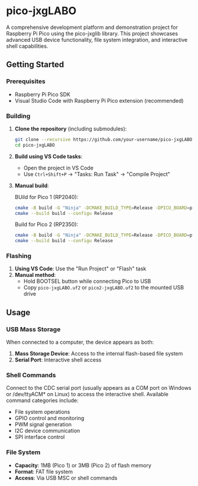 # pico-jxgLABO

A comprehensive development platform and demonstration project for Raspberry Pi Pico using the pico-jxglib library. This project showcases advanced USB device functionality, file system integration, and interactive shell capabilities.

## Getting Started

### Prerequisites

- Raspberry Pi Pico SDK
- Visual Studio Code with Raspberry Pi Pico extension (recommended)

### Building

1. **Clone the repository** (including submodules):

   ```bash
   git clone --recursive https://github.com/your-username/pico-jxgLABO.git
   cd pico-jxgLABO
   ```

2. **Build using VS Code tasks**:
   - Open the project in VS Code
   - Use `Ctrl+Shift+P` → "Tasks: Run Task" → "Compile Project"

3. **Manual build**:

   BUild for Pico 1 (RP2040):

   ```bash
   cmake -B build -G "Ninja" -DCMAKE_BUILD_TYPE=Release -DPICO_BOARD=pico
   cmake --build build --configu Release
   ```

    Build for Pico 2 (RP2350):

   ```bash
   cmake -B build -G "Ninja" -DCMAKE_BUILD_TYPE=Release -DPICO_BOARD=pico
   cmake --build build --configu Release
   ```

### Flashing

1. **Using VS Code**: Use the "Run Project" or "Flash" task
2. **Manual method**:
   - Hold BOOTSEL button while connecting Pico to USB
   - Copy `pico-jxgLABO.uf2` or `pico2-jxgLABO.uf2` to the mounted USB drive

## Usage

### USB Mass Storage

When connected to a computer, the device appears as both:

1. **Mass Storage Device**: Access to the internal flash-based file system
2. **Serial Port**: Interactive shell access

### Shell Commands

Connect to the CDC serial port (usually appears as a COM port on Windows or /dev/ttyACM* on Linux) to access the interactive shell. Available command categories include:

- File system operations
- GPIO control and monitoring
- PWM signal generation
- I2C device communication
- SPI interface control

### File System

- **Capacity**: 1MB (Pico 1) or 3MB (Pico 2) of flash memory
- **Format**: FAT file system
- **Access**: Via USB MSC or shell commands
